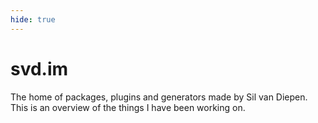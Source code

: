 ```yaml
---
hide: true
---
```


# svd.im

The home of packages, plugins and generators made by Sil van Diepen. This is an overview of the things I have been working on.

